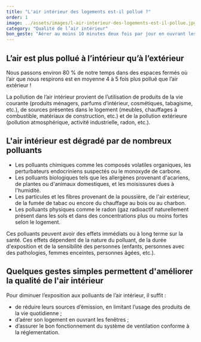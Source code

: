 ```yaml
---
title: "L'air intérieur des logements est-il pollué ?"
order: 1
image: ../assets/images/l-air-interieur-des-logements-est-il-pollue.jpg
category: "Qualité de l’air intérieur"
bon_geste: "Aérer au moins 10 minutes deux fois par jour en ouvrant les fenêtres pour créer un courant d'air dans chaque pièce du logement."
---
```


## L’air est plus pollué à l’intérieur qu’à l’extérieur

Nous passons environ 80 % de notre temps dans des espaces fermés où l’air que nous respirons est en moyenne 4 à 5 fois plus pollué que l’air extérieur !

La pollution de l’air intérieur provient de l’utilisation de produits de la vie courante (produits ménagers, parfums d’intérieur, cosmétiques, tabagisme, etc.), de sources présentes dans le logement (meubles, chauffages à combustible, matériaux de construction, etc.) et de la pollution extérieure (pollution atmosphérique, activité industrielle, radon, etc.).

## L'air intérieur est dégradé par de nombreux polluants

- Les polluants chimiques comme les composés volatiles organiques, les perturbateurs endocriniens suspectés ou le monoxyde de carbone.
- Les polluants biologiques tels que les allergènes provenant d'acariens, de plantes ou d'animaux domestiques, et les moisissures dues à l'humidité.
- Les particules et les fibres provenant de la poussière, de l'air extérieur, de la fumée de tabac ou encore du chauffage au bois ou au charbon.
- Les polluants physiques comme le radon (gaz radioactif naturellement présent dans les sols et dans des concentrations plus ou moins fortes selon le logement.

Ces polluants peuvent avoir des effets immédiats ou à long terme sur la santé. Ces effets dépendent de la nature du polluant, de la durée d'exposition et de la sensibilité des personnes (enfants, personnes avec des pathologies, femmes enceintes, personnes âgées, etc.).

## Quelques gestes simples permettent d'améliorer la qualité de l'air intérieur

Pour diminuer l’exposition aux polluants de l’air intérieur, il suffit :
- de réduire leurs sources d’émission, en limitant l’usage des produits de la vie quotidienne ;
- d’aérer son logement en ouvrant les fenêtres ;
- d’assurer le bon fonctionnement du système de ventilation conforme à la réglementation.
